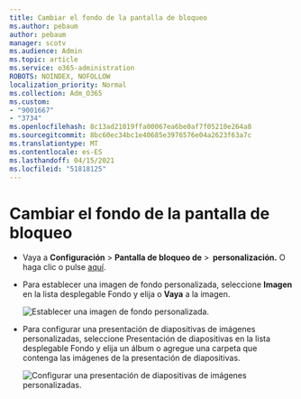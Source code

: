 ```yaml
---
title: Cambiar el fondo de la pantalla de bloqueo
ms.author: pebaum
author: pebaum
manager: scotv
ms.audience: Admin
ms.topic: article
ms.service: o365-administration
ROBOTS: NOINDEX, NOFOLLOW
localization_priority: Normal
ms.collection: Adm_O365
ms.custom:
- "9001667"
- "3734"
ms.openlocfilehash: 8c13ad21019ffa00067ea6be0af7f05210e264a8
ms.sourcegitcommit: 8bc60ec34bc1e40685e3976576e04a2623f63a7c
ms.translationtype: MT
ms.contentlocale: es-ES
ms.lasthandoff: 04/15/2021
ms.locfileid: "51818125"
---
```

# <a name="change-your-lock-screen-background"></a>Cambiar el fondo de la pantalla de bloqueo

- Vaya a **Configuración**  >  **Pantalla de bloqueo de**  >  **personalización.** O haga clic o pulse [aquí](ms-settings:lockscreen?activationSource=GetHelp).

- Para establecer una imagen de fondo  personalizada, seleccione **Imagen** en la lista desplegable Fondo y elija o **Vaya** a la imagen.

  ![Establecer una imagen de fondo personalizada.](media/set-custom-background-pic.png)

- Para configurar una presentación de  diapositivas  de imágenes personalizadas, seleccione Presentación de diapositivas en la lista desplegable Fondo y elija un álbum o agregue una carpeta que contenga las imágenes de la presentación de diapositivas.

  ![Configurar una presentación de diapositivas de imágenes personalizadas.](media/set-up-slideshow-background.png)
